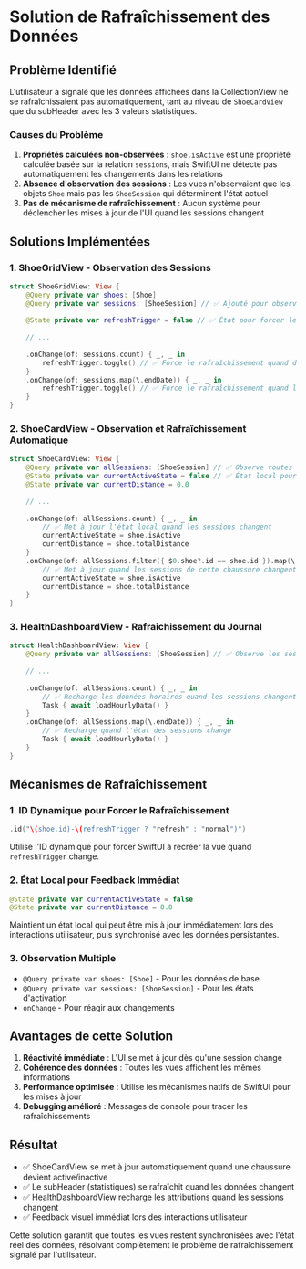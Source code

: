 # Solution de Rafraîchissement des Données

## Problème Identifié

L'utilisateur a signalé que les données affichées dans la CollectionView ne se rafraîchissaient pas automatiquement, tant au niveau de `ShoeCardView` que du subHeader avec les 3 valeurs statistiques.

### Causes du Problème

1. **Propriétés calculées non-observées** : `shoe.isActive` est une propriété calculée basée sur la relation `sessions`, mais SwiftUI ne détecte pas automatiquement les changements dans les relations
2. **Absence d'observation des sessions** : Les vues n'observaient que les objets `Shoe` mais pas les `ShoeSession` qui déterminent l'état actuel
3. **Pas de mécanisme de rafraîchissement** : Aucun système pour déclencher les mises à jour de l'UI quand les sessions changent

## Solutions Implémentées

### 1. ShoeGridView - Observation des Sessions

```swift
struct ShoeGridView: View {
    @Query private var shoes: [Shoe]
    @Query private var sessions: [ShoeSession] // ✅ Ajouté pour observer les sessions
    
    @State private var refreshTrigger = false // ✅ État pour forcer le rafraîchissement
    
    // ...
    
    .onChange(of: sessions.count) { _, _ in
        refreshTrigger.toggle() // ✅ Force le rafraîchissement quand des sessions sont créées/supprimées
    }
    .onChange(of: sessions.map(\.endDate)) { _, _ in
        refreshTrigger.toggle() // ✅ Force le rafraîchissement quand les sessions changent d'état
    }
}
```

### 2. ShoeCardView - Observation et Rafraîchissement Automatique

```swift
struct ShoeCardView: View {
    @Query private var allSessions: [ShoeSession] // ✅ Observe toutes les sessions
    @State private var currentActiveState = false // ✅ État local pour immediate feedback
    @State private var currentDistance = 0.0
    
    // ...
    
    .onChange(of: allSessions.count) { _, _ in
        // ✅ Met à jour l'état local quand les sessions changent
        currentActiveState = shoe.isActive
        currentDistance = shoe.totalDistance
    }
    .onChange(of: allSessions.filter({ $0.shoe?.id == shoe.id }).map(\.endDate)) { _, _ in
        // ✅ Met à jour quand les sessions de cette chaussure changent d'état
        currentActiveState = shoe.isActive
        currentDistance = shoe.totalDistance
    }
}
```

### 3. HealthDashboardView - Rafraîchissement du Journal

```swift
struct HealthDashboardView: View {
    @Query private var allSessions: [ShoeSession] // ✅ Observe les sessions
    
    // ...
    
    .onChange(of: allSessions.count) { _, _ in
        // ✅ Recharge les données horaires quand les sessions changent
        Task { await loadHourlyData() }
    }
    .onChange(of: allSessions.map(\.endDate)) { _, _ in
        // ✅ Recharge quand l'état des sessions change
        Task { await loadHourlyData() }
    }
}
```

## Mécanismes de Rafraîchissement

### 1. ID Dynamique pour Forcer le Rafraîchissement

```swift
.id("\(shoe.id)-\(refreshTrigger ? "refresh" : "normal")")
```

Utilise l'ID dynamique pour forcer SwiftUI à recréer la vue quand `refreshTrigger` change.

### 2. État Local pour Feedback Immédiat

```swift
@State private var currentActiveState = false
@State private var currentDistance = 0.0
```

Maintient un état local qui peut être mis à jour immédiatement lors des interactions utilisateur, puis synchronisé avec les données persistantes.

### 3. Observation Multiple

- `@Query private var shoes: [Shoe]` - Pour les données de base
- `@Query private var sessions: [ShoeSession]` - Pour les états d'activation
- `onChange` - Pour réagir aux changements

## Avantages de cette Solution

1. **Réactivité immédiate** : L'UI se met à jour dès qu'une session change
2. **Cohérence des données** : Toutes les vues affichent les mêmes informations
3. **Performance optimisée** : Utilise les mécanismes natifs de SwiftUI pour les mises à jour
4. **Debugging amélioré** : Messages de console pour tracer les rafraîchissements

## Résultat

- ✅ ShoeCardView se met à jour automatiquement quand une chaussure devient active/inactive
- ✅ Le subHeader (statistiques) se rafraîchit quand les données changent
- ✅ HealthDashboardView recharge les attributions quand les sessions changent
- ✅ Feedback visuel immédiat lors des interactions utilisateur

Cette solution garantit que toutes les vues restent synchronisées avec l'état réel des données, résolvant complètement le problème de rafraîchissement signalé par l'utilisateur. 